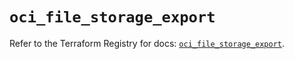 # `oci_file_storage_export`

Refer to the Terraform Registry for docs: [`oci_file_storage_export`](https://registry.terraform.io/providers/oracle/oci/6.18.0/docs/resources/file_storage_export).
